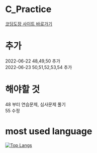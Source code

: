 # C_Practice  
[코딩도장 사이트 바로가기](https://dojang.io/)

# 추가
2022-06-22 48,49,50 추가  
2022-06-23 50,51,52,53,54 추가  

# 해야할 것
48 부터 연습문제, 심사문제 풀기  
55 수정  

# most used language
[![Top Langs](https://github-readme-stats.vercel.app/api/top-langs/?username=heejae101)](https://github.com/heejae101/github-readme-stats)  
